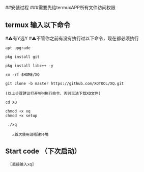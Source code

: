##安装过程
###需要先给termuxAPP所有文件访问权限
## termux 输入以下命令
#⚠️有Y选Y
#⚠️不管你之前有没有执行过以下命令，现在都必须执行
```
apt upgrade
```
```
pkg install git
```
```
pkg install libc++ -y
```
```
rm -rf $HOME/XQ
```
```
git clone -b master https://github.com/XQTOOL/XQ.git
```
```
(以上步骤建议打开VPN执行命令，否则无法下载XQ文件)
```
```
cd XQ
```
```
chmod +x xq
chmod +x setup
```
```
 ./xq
```
```
   ⚠️首次使用请搭建环境
```
## Start code （下次启动）
```
  [直接输入xq]
```